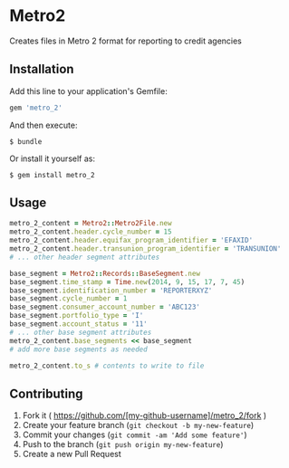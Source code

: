 # Metro2

Creates files in Metro 2 format for reporting to credit agencies

## Installation

Add this line to your application's Gemfile:

```ruby
gem 'metro_2'
```

And then execute:

    $ bundle

Or install it yourself as:

    $ gem install metro_2

## Usage

```ruby
metro_2_content = Metro2::Metro2File.new
metro_2_content.header.cycle_number = 15
metro_2_content.header.equifax_program_identifier = 'EFAXID'
metro_2_content.header.transunion_program_identifier = 'TRANSUNION'
# ... other header segment attributes

base_segment = Metro2::Records::BaseSegment.new
base_segment.time_stamp = Time.new(2014, 9, 15, 17, 7, 45)
base_segment.identification_number = 'REPORTERXYZ'
base_segment.cycle_number = 1
base_segment.consumer_account_number = 'ABC123'
base_segment.portfolio_type = 'I'
base_segment.account_status = '11'
# ... other base segment attributes
metro_2_content.base_segments << base_segment
# add more base segments as needed

metro_2_content.to_s # contents to write to file
```

## Contributing

1. Fork it ( https://github.com/[my-github-username]/metro_2/fork )
2. Create your feature branch (`git checkout -b my-new-feature`)
3. Commit your changes (`git commit -am 'Add some feature'`)
4. Push to the branch (`git push origin my-new-feature`)
5. Create a new Pull Request
